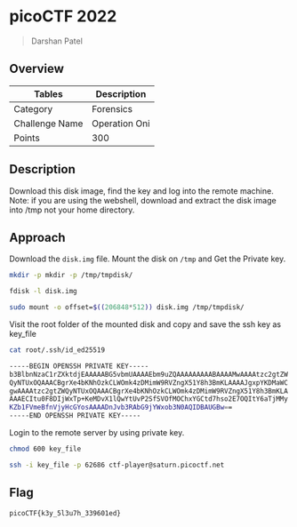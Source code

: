 # picoCTF 2022

> Darshan Patel

## Overview

| Tables | Description |
| ------ | ----------- |
| Category | Forensics |
| Challenge Name | Operation Oni |
| Points | 300 |

## Description

Download this disk image, find the key and log into the remote machine.
Note: if you are using the webshell, download and extract the disk image into /tmp not your home directory.

## Approach

Download the `disk.img` file. Mount the disk on `/tmp` and Get the Private key.

```bash
mkdir -p mkdir -p /tmp/tmpdisk/

fdisk -l disk.img

sudo mount -o offset=$((206848*512)) disk.img /tmp/tmpdisk/
```
Visit the root folder of the mounted disk and copy and save the ssh key as key_file
```bash
cat root/.ssh/id_ed25519

-----BEGIN OPENSSH PRIVATE KEY-----
b3BlbnNzaC1rZXktdjEAAAAABG5vbmUAAAAEbm9uZQAAAAAAAAABAAAAMwAAAAtzc2gtZW
QyNTUxOQAAACBgrXe4bKNhOzkCLWOmk4zDMimW9RVZngX51Y8h3BmKLAAAAJgxpYKDMaWC
gwAAAAtzc2gtZWQyNTUxOQAAACBgrXe4bKNhOzkCLWOmk4zDMimW9RVZngX51Y8h3BmKLA
AAAECItu0F8DIjWxTp+KeMDvX1lQwYtUvP2SfSVOfMOChxYGCtd7hso2E7OQItY6aTjMMy
KZb1FVmeBfnVjyHcGYosAAAADnJvb3RAbG9jYWxob3N0AQIDBAUGBw==
-----END OPENSSH PRIVATE KEY-----

```

Login to the remote server by using private key.

```bash
chmod 600 key_file

ssh -i key_file -p 62686 ctf-player@saturn.picoctf.net
```

## Flag

```
picoCTF{k3y_5l3u7h_339601ed}
```
